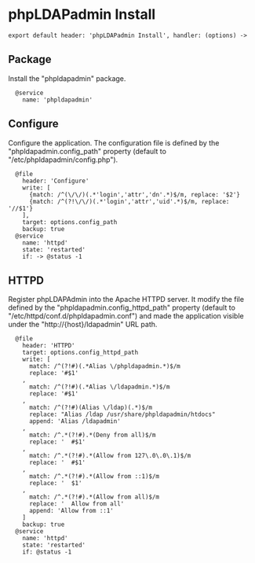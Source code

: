 
# phpLDAPadmin Install

    export default header: 'phpLDAPadmin Install', handler: (options) ->

## Package

Install the "phpldapadmin" package.

      @service
        name: 'phpldapadmin'

## Configure

Configure the application. The configuration file is defined by the
"phpldapadmin.config_path" property (default to "/etc/phpldapadmin/config.php").

      @file
        header: 'Configure'
        write: [
          {match: /^(\/\/)(.*'login','attr','dn'.*)$/m, replace: '$2'}
          {match: /^(?!\/\/)(.*'login','attr','uid'.*)$/m, replace: '//$1'}
        ],
        target: options.config_path
        backup: true
      @service
        name: 'httpd'
        state: 'restarted'
        if: -> @status -1

## HTTPD

Register phpLDAPAdmin into the Apache HTTPD server. It modify the file defined
by the "phpldapadmin.config_httpd_path" property (default to 
"/etc/httpd/conf.d/phpldapadmin.conf") and made the application visible under
the "http://{host}/ldapadmin" URL path.

      @file
        header: 'HTTPD'
        target: options.config_httpd_path
        write: [
          match: /^(?!#)(.*Alias \/phpldapadmin.*)$/m
          replace: '#$1'
        ,
          match: /^(?!#)(.*Alias \/ldapadmin.*)$/m
          replace: '#$1'
        ,
          match: /^(?!#)(Alias \/ldap)(.*)$/m
          replace: "Alias /ldap /usr/share/phpldapadmin/htdocs"
          append: 'Alias /ldapadmin'
        ,
          match: /^.*(?!#).*(Deny from all)$/m
          replace: '  #$1'
        ,
          match: /^.*(?!#).*(Allow from 127\.0\.0\.1)$/m
          replace: '  #$1'
        ,
          match: /^.*(?!#).*(Allow from ::1)$/m
          replace: '  $1'
        ,
          match: /^.*(?!#).*(Allow from all)$/m
          replace: '  Allow from all'
          append: 'Allow from ::1'
        ]
        backup: true
      @service
        name: 'httpd'
        state: 'restarted'
        if: @status -1
